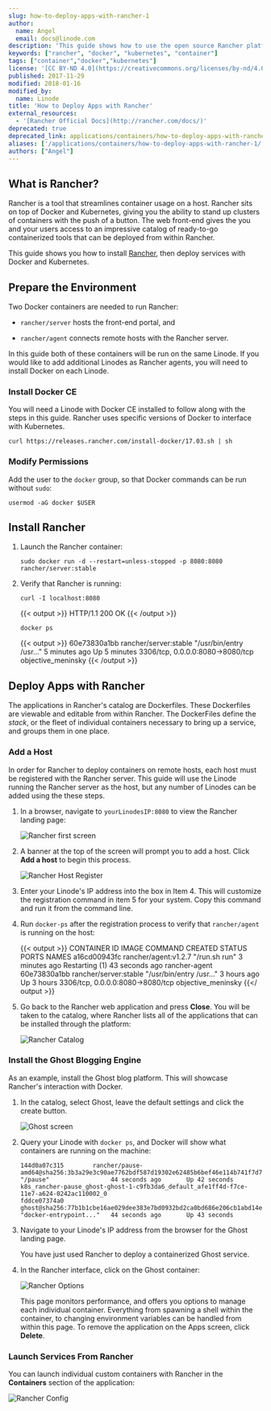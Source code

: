 ```yaml
---
slug: how-to-deploy-apps-with-rancher-1
author:
  name: Angel
  email: docs@linode.com
description: 'This guide shows how to use the open source Rancher platform to deploy applications and containers to remote hosts.'
keywords: ["rancher", "docker", "kubernetes", "container"]
tags: ["container","docker","kubernetes"]
license: '[CC BY-ND 4.0](https://creativecommons.org/licenses/by-nd/4.0)'
published: 2017-11-29
modified: 2018-01-16
modified_by:
  name: Linode
title: 'How to Deploy Apps with Rancher'
external_resources:
  - '[Rancher Official Docs](http://rancher.com/docs/)'
deprecated: true
deprecated_link: applications/containers/how-to-deploy-apps-with-rancher/
aliases: ['/applications/containers/how-to-deploy-apps-with-rancher-1/']
authors: ["Angel"]
---
```


## What is Rancher?

Rancher is a tool that streamlines container usage on a host. Rancher sits on top of Docker and Kubernetes, giving you the ability to stand up clusters of containers with the push of a button. The web front-end gives the you and your users access to an impressive catalog of ready-to-go containerized tools that can be deployed from within Rancher.

This guide shows you how to install [Rancher](http://rancher.com/quick-start/), then deploy services with Docker and Kubernetes.

## Prepare the Environment

Two Docker containers are needed to run Rancher:

* `rancher/server` hosts the front-end portal, and

* `rancher/agent` connects remote hosts with the Rancher server.

In this guide both of these containers will be run on the same Linode. If you would like to add additional Linodes as Rancher agents, you will need to install Docker on each Linode.

### Install Docker CE

You will need a Linode with Docker CE installed to follow along with the steps in this guide. Rancher uses specific versions of Docker to interface with Kubernetes.

    curl https://releases.rancher.com/install-docker/17.03.sh | sh

### Modify Permissions

Add the user to the `docker` group, so that Docker commands can be run without `sudo`:

    usermod -aG docker $USER

## Install Rancher

1.  Launch the Rancher container:

        sudo docker run -d --restart=unless-stopped -p 8080:8080 rancher/server:stable

2.  Verify that Rancher is running:

        curl -I localhost:8080

    {{< output >}}
HTTP/1.1 200 OK
{{< /output >}}

        docker ps

    {{< output >}}
60e73830a1bb        rancher/server:stable   "/usr/bin/entry /usr…"   5 minutes ago       Up 5 minutes        3306/tcp, 0.0.0.0:8080->8080/tcp   objective_meninsky
{{< /output >}}

## Deploy Apps with Rancher

The applications in Rancher's catalog are Dockerfiles. These Dockerfiles are viewable and editable from within Rancher. The DockerFiles define the *stack*, or the fleet of individual containers necessary to bring up a service, and groups them in one place.

### Add a Host

In order for Rancher to deploy containers on remote hosts, each host must be registered with the Rancher server. This guide will use the Linode running the Rancher server as the host, but any number of Linodes can be added using the these steps.

1.  In a browser, navigate to `yourLinodesIP:8080` to view the Rancher landing page:

    ![Rancher first screen](rancher-first-screen.png "Rancher first screen")

2.  A banner at the top of the screen will prompt you to add a host. Click **Add a host** to begin this process.

    ![Rancher Host Register](register-host.png "Rancher Host Register")

3.  Enter your Linode's IP address into the box in Item 4. This will customize the registration command in item 5 for your system. Copy this command and run it from the command line.

4.  Run `docker-ps` after the registration process to verify that `rancher/agent` is running on the host:

    {{< output >}}
CONTAINER ID        IMAGE                   COMMAND                  CREATED             STATUS                          PORTS                              NAMES
a16cd00943fc        rancher/agent:v1.2.7    "/run.sh run"            3 minutes ago       Restarting (1) 43 seconds ago                                      rancher-agent
60e73830a1bb        rancher/server:stable   "/usr/bin/entry /usr…"   3 hours ago         Up 3 hours                      3306/tcp, 0.0.0.0:8080->8080/tcp   objective_meninsky
{{</ output >}}

5.  Go back to the Rancher web application and press **Close**. You will be taken to the catalog, where Rancher lists all of the applications that can be installed through the platform:

    ![Rancher Catalog](catalog.png "Rancher Catalog")

### Install the Ghost Blogging Engine

As an example, install the Ghost blog platform. This will showcase Rancher's interaction with Docker.

1.  In the catalog, select Ghost, leave the default settings and click the create button.

    ![Ghost screen](rancher-ghost.png "Ghost screen")

2.  Query your Linode with `docker ps`, and Docker will show what containers are running on the machine:

        144d0a07c315        rancher/pause-amd64@sha256:3b3a29e3c90ae7762bdf587d19302e62485b6bef46e114b741f7d75dba023bd3                  "/pause"                 44 seconds ago       Up 42 seconds                                          k8s_rancher-pause_ghost-ghost-1-c9fb3da6_default_afe1ff4d-f7ce-11e7-a624-0242ac110002_0
        fddce07374a0        ghost@sha256:77b1b1cbe16ae029dee383e7bd0932bd2ca0bd686e206cb1abd14e84555088d2                                "docker-entrypoint..."   44 seconds ago       Up 43 seconds

3.  Navigate to your Linode's IP address from the browser for the Ghost landing page.

    You have just used Rancher to deploy a containerized Ghost service.

4.  In the Rancher interface, click on the Ghost container:

    ![Rancher Options](rancher-options.png "Rancher Options")

    This page monitors performance, and offers you options to manage each individual container. Everything from spawning a shell within the container, to changing environment variables can be handled from within this page. To remove the application on the Apps screen, click **Delete**.

### Launch Services From Rancher

You can launch individual custom containers with Rancher in the **Containers** section of the application:

![Rancher Config](rancher-container-config.png "Rancher Config")
